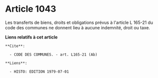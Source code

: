 # Article 1043

Les transferts de biens, droits et obligations prévus à l'article L 165-21 du code des communes ne donnent lieu à aucune
indemnité, droit ou taxe.

**Liens relatifs à cet article**

	**Cite**:

	  - CODE DES COMMUNES. - art. L165-21 (Ab)

	**Liens**:

	  - HISTO: EDITION 1979-07-01
